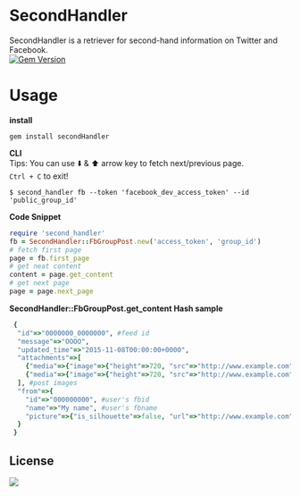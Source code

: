 SecondHandler
==
SecondHandler is a retriever for second-hand information on Twitter and Facebook.  
[![Gem Version](https://badge.fury.io/rb/secondHandler.svg)](https://badge.fury.io/rb/secondHandler)

Usage
==
**install**
```shell
gem install secondHandler
```
**CLI**  
Tips: You can use :arrow_down: & :arrow_up: arrow key to fetch next/previous page.  
`Ctrl + C` to exit!
```shell
$ second_handler fb --token 'facebook_dev_access_token' --id 'public_group_id'
```
**Code Snippet**
```ruby
require 'second_handler'
fb = SecondHandler::FbGroupPost.new('access_token', 'group_id')
# fetch first page
page = fb.first_page
# get neat content
content = page.get_content
# get next page
page = page.next_page
```
**SecondHandler::FbGroupPost.get_content Hash sample**
```ruby
 {
  "id"=>"0000000_0000000", #feed id
  "message"=>"OOOO", 
  "updated_time"=>"2015-11-08T00:00:00+0000", 
  "attachments"=>[
    {"media"=>{"image"=>{"height"=>720, "src"=>"http://www.example.com", "width"=>420}}},
    {"media"=>{"image"=>{"height"=>720, "src"=>"http://www.example.com", "width"=>405}}}
  ], #post images
  "from"=>{
    "id"=>"000000000", #user's fbid
    "name"=>"My name", #user's fbname
    "picture"=>{"is_silhouette"=>false, "url"=>"http://www.example.com"} #user's profile picture
  }
 }
 ```
## License

![](https://img.shields.io/packagist/l/doctrine/orm.svg)
